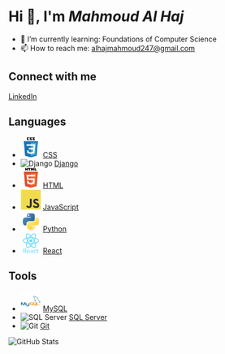 # Hi 👋, I'm <span style="font-style: italic; animation: nameAnimation 2s infinite linear;">Mahmoud Al Haj</span>

- 🌱 I’m currently learning: Foundations of Computer Science
- 📫 How to reach me: alhajmahmoud247@gmail.com

## Connect with me

[LinkedIn](https://linkedin.com/in/in/mahmoud-al-haj-1363ba272)

## Languages

- <img src="https://raw.githubusercontent.com/devicons/devicon/master/icons/css3/css3-original-wordmark.svg" alt="CSS" width="40" height="40"> [CSS](https://www.w3schools.com/css/)
- <img src="https://cdn.worldvectorlogo.com/logos/django.svg" alt="Django" width="40" height="40"> [Django](https://www.djangoproject.com/)
- <img src="https://raw.githubusercontent.com/devicons/devicon/master/icons/html5/html5-original-wordmark.svg" alt="HTML" width="40" height="40"> [HTML](https://www.w3.org/html/)
- <img src="https://raw.githubusercontent.com/devicons/devicon/master/icons/javascript/javascript-original.svg" alt="JavaScript" width="40" height="40"> [JavaScript](https://developer.mozilla.org/en-US/docs/Web/JavaScript)
- <img src="https://raw.githubusercontent.com/devicons/devicon/master/icons/python/python-original.svg" alt="Python" width="40" height="40"> [Python](https://www.python.org)
- <img src="https://raw.githubusercontent.com/devicons/devicon/master/icons/react/react-original-wordmark.svg" alt="React" width="40" height="40"> [React](https://reactjs.org/)

## Tools

- <img src="https://raw.githubusercontent.com/devicons/devicon/master/icons/mysql/mysql-original-wordmark.svg" alt="MySQL" width="40" height="40"> [MySQL](https://www.mysql.com/)
- <img src="https://www.svgrepo.com/show/303229/microsoft-sql-server-logo.svg" alt="SQL Server" width="40" height="40"> [SQL Server](https://www.microsoft.com/en-us/sql-server)
- <img src="https://www.vectorlogo.zone/logos/git-scm/git-scm-icon.svg" alt="Git" width="40" height="40"> [Git](https://git-scm.com/)

![GitHub Stats](https://github-readme-stats.vercel.app/api?username=mahmoudalhaj4&show_icons=true&locale=en)


